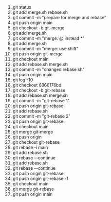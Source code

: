 1. git status
2. git add merge.sh rebase.sh
3. git commit -m "prepare for merge and rebase"
4. git push origin main
5. git checkout -b git-merge
6. git add merge.sh
7. git commit -m "merge: @ instead *"
8. git add merge.sh
9. git commit -m "merge: use shift"
10. git push origin git-merge
11. git checkout main
12. git add rebase.sh merge.sh
13. git commit -m "changed rebase.sh"
14. git push origin main
15. git log -10
16. git checkout 6866176bd
17. git checkout -b git-rebase
18. git add rebase.sh merge.sh
19. git commit -m "git-rebase 1"
20. git push origin git-rebase
21. git add rebase.sh
22. git commit -m "git-rebase 2"
23. git push origin git-rebase
24. git checkout main
25. git merge git-merge
26. git push origin
27. git checkout git-rebase
28. git rebase -i main
29. git add rebase.sh
30. git rebase --continue
31. git add rebase.sh
32. git rebase --continue
33. git push origin git-rebase
34. git push origin git-rebase -f
35. git checkout main
36. git merge git-rebase
37. git push origin main




